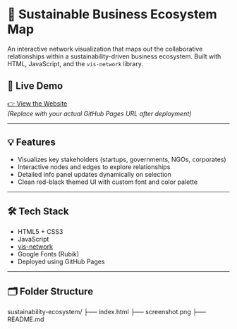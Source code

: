 # 🌱 Sustainable Business Ecosystem Map

An interactive network visualization that maps out the collaborative relationships within a sustainability-driven business ecosystem. Built with HTML, JavaScript, and the `vis-network` library.

## 🔗 Live Demo
[👉 View the Website](https://your-username.github.io/sustainability-ecosystem/)  
*(Replace with your actual GitHub Pages URL after deployment)*

---

## 💡 Features
- Visualizes key stakeholders (startups, governments, NGOs, corporates)
- Interactive nodes and edges to explore relationships
- Detailed info panel updates dynamically on selection
- Clean red-black themed UI with custom font and color palette

---

## 🛠️ Tech Stack
- HTML5 + CSS3
- JavaScript
- [vis-network](https://visjs.github.io/vis-network/)
- Google Fonts (Rubik)
- Deployed using GitHub Pages

---

## 🗂️ Folder Structure
sustainability-ecosystem/
├── index.html
├── screenshot.png
├── README.md
